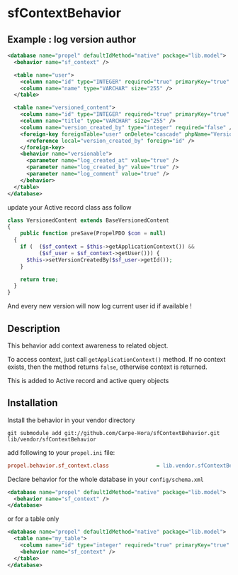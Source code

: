 sfContextBehavior
=================

Example : log version author
----------------------------

``` xml
<database name="propel" defaultIdMethod="native" package="lib.model">
  <behavior name="sf_context" />

  <table name="user">
    <column name="id" type="INTEGER" required="true" primaryKey="true" autoIncrement="true" />
    <column name="name" type="VARCHAR" size="255" />
  </table>

  <table name="versioned_content">
    <column name="id" type="INTEGER" required="true" primaryKey="true" autoIncrement="true" />
    <column name="title" type="VARCHAR" size="255" />
    <column name="version_created_by" type="integer" required="false" />
    <foreign-key foreignTable="user" onDelete="cascade" phpName="VersionAuthor">
      <reference local="version_created_by" foreign="id" />
    </foreign-key>
    <behavior name="versionable">
      <parameter name="log_created_at" value="true" />
      <parameter name="log_created_by" value="true" />
      <parameter name="log_comment" value="true" />
    </behavior>
  </table>
</database>
```

update your Active record class ass follow

``` php
class VersionedContent extends BaseVersionedContent
{
	public function preSave(PropelPDO $con = null)
  {
    if (  ($sf_context = $this->getApplicationContext()) &&
          ($sf_user = $sf_context->getUser())) {
      $this->setVersionCreatedBy($sf_user->getId());
    }

    return true;
  }
}
```

And every new version will now log current user id if available !

Description
-----------

This behavior add context awareness to related object.

To access context, just call ```getApplicationContext()``` method.
If no context exists, then the method returns ```false```, otherwise context is returned.

This is added to Active record and active query objects

Installation
------------

Install the behavior in your vendor directory

```
git submodule add git://github.com/Carpe-Hora/sfContextBehavior.git lib/vendor/sfContextBehavior
```

add following to your ```propel.ini``` file:

``` ini
propel.behavior.sf_context.class               = lib.vendor.sfContextBehavior.src.sfContextBehavior
```

Declare behavior for the whole database in your ```config/schema.xml```

``` xml
<database name="propel" defaultIdMethod="native" package="lib.model">
  <behavior name="sf_context" />
</database>
```

or for a table only

``` xml
<database name="propel" defaultIdMethod="native" package="lib.model">
  <table name="my_table">
    <column name="id" type="integer" required="true" primaryKey="true" autoIncrement="true" />
    <behavior name="sf_context" />
  </table>
</database>
```
